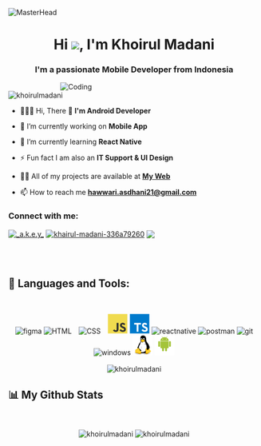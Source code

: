 <!-- [![@khoirulmadani's Holopin board](https://holopin.me/khoirulmadani)](https://holopin.io/@khoirulmadani) -->
![MasterHead](https://user-images.githubusercontent.com/58959408/232639433-cb0aea21-66f0-4508-a771-85e2089c5a87.gif)

<h1 align="center">Hi <img src="https://raw.githubusercontent.com/MartinHeinz/MartinHeinz/master/wave.gif" width="30px">, I'm Khoirul Madani</h1>
<h3 align="center">I'm a passionate Mobile Developer from Indonesia</h3>
<img align="right" alt="Coding" width="400"  src="https://mir-s3-cdn-cf.behance.net/project_modules/max_1200/06f21a161921919.63cd7887d0a70.gif">

<p align="left"> <img src="https://komarev.com/ghpvc/?username=khoirulmadani&label=Profile%20views&color=0e75b6&style=flat" alt="khoirulmadani" /> </p>

- 🧑🏻‍💻 Hi, There 👋 **I'm Android Developer**

- 🔭 I’m currently working on **Mobile App**

- 🌱 I’m currently learning **React Native**

- ⚡ Fun fact I am also an **IT Support & UI Design**

- 👨‍💻 All of my projects are available at **[My Web](https://khoirulmadani.github.io/)**

- 📫 How to reach me **hawwari.asdhani21@gmail.com**







<h3 align="left">Connect with me:</h3>
<p align="left">
<a href="https://instagram.com/_a.k.e.y_" target="_blank"><img align="center" src="https://raw.githubusercontent.com/rahuldkjain/github-profile-readme-generator/master/src/images/icons/Social/instagram.svg" alt="_a.k.e.y_" height="35px"/></a>
<a href="https://linkedin.com/in/khairul-madani-336a79260" target="_blank"><img align="center" src="https://img.icons8.com/fluent/48/000000/linkedin.png"  alt="khairul-madani-336a79260"  height="43px"/></a>
<a href="mailto:hawwari.asdhani21@gmail.com" target="_blank"><img align="center" src="https://img.icons8.com/color/344/gmail-new.png" height="40px"/></a>
</p>

</br>
</br>


## 🚀 Languages and Tools:
</br>
<p align="center"> 
  <img alt="figma" width="40" src="https://www.vectorlogo.zone/logos/figma/figma-icon.svg"  />
  <img alt="HTML" width="40" style="padding-right:10px;" src="https://cdn.jsdelivr.net/gh/devicons/devicon/icons/html5/html5-plain.svg" />
  <img alt="CSS" width="40" style="padding-right:10px;" src="https://cdn.jsdelivr.net/gh/devicons/devicon/icons/css3/css3-plain.svg" />
  <img alt="javascript" width="40" src="https://raw.githubusercontent.com/devicons/devicon/master/icons/javascript/javascript-original.svg"   /> 
  <img alt="typescript" width="40" src="https://raw.githubusercontent.com/devicons/devicon/master/icons/typescript/typescript-original.svg"    />
  <img alt="reactnative" width="40" src="https://reactnative.dev/img/header_logo.svg"   /> 
  <img alt="postman" width="40" src="https://www.vectorlogo.zone/logos/getpostman/getpostman-icon.svg" />
  <img alt="git" width="40" src="https://www.vectorlogo.zone/logos/git-scm/git-scm-icon.svg"  /> 
  <img alt="windows" width="40" src="https://cdn-icons-png.flaticon.com/512/906/906308.png"  /> 
  <img alt="linux" width="40" src="https://raw.githubusercontent.com/devicons/devicon/master/icons/linux/linux-original.svg"  /> 
  <img aalt="android" width="40"src="https://raw.githubusercontent.com/devicons/devicon/master/icons/android/android-original-wordmark.svg"  />
<p align="center">
  <img align="center" src="https://github-readme-stats.vercel.app/api/top-langs?username=khoirulmadani&show_icons=true&theme=tokyonight" alt="khoirulmadani" />
</p>


## 📊 My Github Stats
</br>
<p align="center"> 
   <a> <img src="https://github-readme-streak-stats.herokuapp.com/?user=khoirulmadani&show_icons=true&theme=tokyonight" alt="khoirulmadani" /></a>
   <a> <img src="https://github-readme-stats.vercel.app/api?username=khoirulmadani&show_icons=true&theme=tokyonight" alt="khoirulmadani" /></a>
</br>
